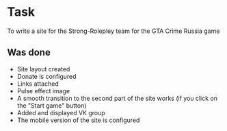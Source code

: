 # Task
To write a site for the Strong-Rolepley team for the GTA Crime Russia game
## Was done
* Site layout created
* Donate is configured
* Links attached
* Pulse effect image
* A smooth transition to the second part of the site works (if you click on the "Start game" button)
* Added and displayed VK group
* The mobile version of the site is configured
